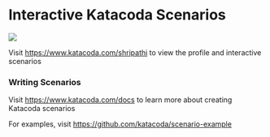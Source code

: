 # Interactive Katacoda Scenarios

[![](http://shields.katacoda.com/katacoda/shripathi/count.svg)](https://www.katacoda.com/shripathi "Get your profile on Katacoda.com")

Visit https://www.katacoda.com/shripathi to view the profile and interactive scenarios

### Writing Scenarios
Visit https://www.katacoda.com/docs to learn more about creating Katacoda scenarios

For examples, visit https://github.com/katacoda/scenario-example
